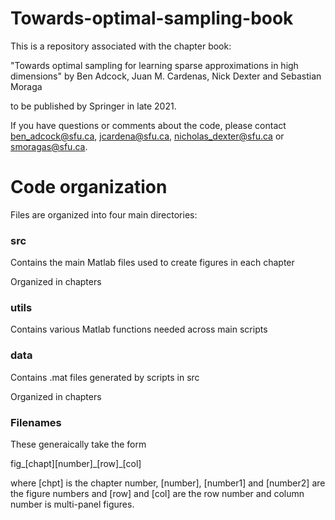 # Towards-optimal-sampling-book
This is a repository associated with the chapter book:

"Towards optimal sampling for learning sparse approximations in high dimensions" by Ben Adcock, Juan M. Cardenas, Nick Dexter and Sebastian Moraga 

to be published by Springer in late 2021.

If you have questions or comments about the code, please contact [ben_adcock@sfu.ca](mailto:ben_adcock@sfu.ca?subject=[GitHub]%20Source%20Han%20Sans), [jcardena@sfu.ca](mailto:jcardena@sfu.ca?subject=[GitHub]%20Source%20Han%20Sans), [nicholas_dexter@sfu.ca](mailto:nicholas_dexter@sfu.ca?subject=[GitHub]%20Source%20Han%20Sans) or [smoragas@sfu.ca](mailto:smoragas@sfu.ca?subject=[GitHub]%20Source%20Han%20Sans).

# Code organization 
Files are organized into four main directories:

### src 
Contains the main Matlab files used to create figures in each chapter

Organized in chapters

### utils 
Contains various Matlab functions needed across main scripts

### data 
Contains .mat files generated by scripts in src

Organized in chapters

### Filenames

These generaically take the form 

fig_[chapt][number]\_[row]_[col]

where [chpt] is the chapter number, [number], [number1] and [number2] are the figure numbers and [row] and [col] are the row number and column number is multi-panel figures.
